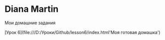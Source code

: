 

# Diana Martin
Мои домашние задания

[Урок 6](file:///D:/Уроки/Github/lesson6/index.html'Моя готовая домашка')
